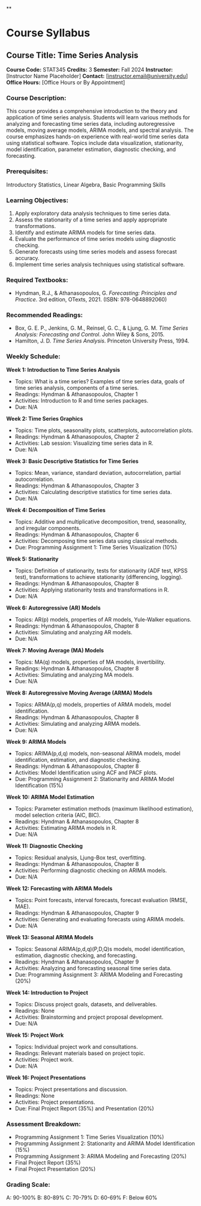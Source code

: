 **
# Course Syllabus
## Course Title: Time Series Analysis
**Course Code:** STAT345
**Credits:** 3
**Semester:** Fall 2024
**Instructor:** [Instructor Name Placeholder]
**Contact:** [instructor.email@university.edu]
**Office Hours:** [Office Hours or By Appointment]

### Course Description:
This course provides a comprehensive introduction to the theory and application of time series analysis. Students will learn various methods for analyzing and forecasting time series data, including autoregressive models, moving average models, ARIMA models, and spectral analysis. The course emphasizes hands-on experience with real-world time series data using statistical software. Topics include data visualization, stationarity, model identification, parameter estimation, diagnostic checking, and forecasting.

### Prerequisites:
Introductory Statistics, Linear Algebra, Basic Programming Skills

### Learning Objectives:
1.  Apply exploratory data analysis techniques to time series data.
2.  Assess the stationarity of a time series and apply appropriate transformations.
3.  Identify and estimate ARIMA models for time series data.
4.  Evaluate the performance of time series models using diagnostic checking.
5.  Generate forecasts using time series models and assess forecast accuracy.
6.  Implement time series analysis techniques using statistical software.

### Required Textbooks:
-   Hyndman, R.J., & Athanasopoulos, G. *Forecasting: Principles and Practice*. 3rd edition, OTexts, 2021. (ISBN: 978-0648892060)

### Recommended Readings:
-   Box, G. E. P., Jenkins, G. M., Reinsel, G. C., & Ljung, G. M. *Time Series Analysis: Forecasting and Control*. John Wiley & Sons, 2015.
-   Hamilton, J. D. *Time Series Analysis*. Princeton University Press, 1994.

### Weekly Schedule:
**Week 1: Introduction to Time Series Analysis**
-   Topics: What is a time series? Examples of time series data, goals of time series analysis, components of a time series.
-   Readings: Hyndman & Athanasopoulos, Chapter 1
-   Activities: Introduction to R and time series packages.
-   Due: N/A

**Week 2: Time Series Graphics**
-   Topics: Time plots, seasonality plots, scatterplots, autocorrelation plots.
-   Readings: Hyndman & Athanasopoulos, Chapter 2
-   Activities: Lab session: Visualizing time series data in R.
-   Due: N/A

**Week 3: Basic Descriptive Statistics for Time Series**
-   Topics: Mean, variance, standard deviation, autocorrelation, partial autocorrelation.
-   Readings: Hyndman & Athanasopoulos, Chapter 3
-   Activities: Calculating descriptive statistics for time series data.
-   Due: N/A

**Week 4: Decomposition of Time Series**
-   Topics: Additive and multiplicative decomposition, trend, seasonality, and irregular components.
-   Readings: Hyndman & Athanasopoulos, Chapter 6
-   Activities: Decomposing time series data using classical methods.
-   Due: Programming Assignment 1: Time Series Visualization (10%)

**Week 5: Stationarity**
-   Topics: Definition of stationarity, tests for stationarity (ADF test, KPSS test), transformations to achieve stationarity (differencing, logging).
-   Readings: Hyndman & Athanasopoulos, Chapter 8
-   Activities: Applying stationarity tests and transformations in R.
-   Due: N/A

**Week 6: Autoregressive (AR) Models**
-   Topics: AR(p) models, properties of AR models, Yule-Walker equations.
-   Readings: Hyndman & Athanasopoulos, Chapter 8
-   Activities: Simulating and analyzing AR models.
-   Due: N/A

**Week 7: Moving Average (MA) Models**
-   Topics: MA(q) models, properties of MA models, invertibility.
-   Readings: Hyndman & Athanasopoulos, Chapter 8
-   Activities: Simulating and analyzing MA models.
-   Due: N/A

**Week 8: Autoregressive Moving Average (ARMA) Models**
-   Topics: ARMA(p,q) models, properties of ARMA models, model identification.
-   Readings: Hyndman & Athanasopoulos, Chapter 8
-   Activities: Simulating and analyzing ARMA models.
-   Due: N/A

**Week 9: ARIMA Models**
-   Topics: ARIMA(p,d,q) models, non-seasonal ARIMA models, model identification, estimation, and diagnostic checking.
-   Readings: Hyndman & Athanasopoulos, Chapter 8
-   Activities: Model Identification using ACF and PACF plots.
-   Due: Programming Assignment 2: Stationarity and ARIMA Model Identification (15%)

**Week 10: ARIMA Model Estimation**
-   Topics: Parameter estimation methods (maximum likelihood estimation), model selection criteria (AIC, BIC).
-   Readings: Hyndman & Athanasopoulos, Chapter 8
-   Activities: Estimating ARIMA models in R.
-   Due: N/A

**Week 11: Diagnostic Checking**
-   Topics: Residual analysis, Ljung-Box test, overfitting.
-   Readings: Hyndman & Athanasopoulos, Chapter 8
-   Activities: Performing diagnostic checking on ARIMA models.
-   Due: N/A

**Week 12: Forecasting with ARIMA Models**
-   Topics: Point forecasts, interval forecasts, forecast evaluation (RMSE, MAE).
-   Readings: Hyndman & Athanasopoulos, Chapter 9
-   Activities: Generating and evaluating forecasts using ARIMA models.
-   Due: N/A

**Week 13: Seasonal ARIMA Models**
-   Topics: Seasonal ARIMA(p,d,q)(P,D,Q)s models, model identification, estimation, diagnostic checking, and forecasting.
-   Readings: Hyndman & Athanasopoulos, Chapter 9
-   Activities: Analyzing and forecasting seasonal time series data.
-   Due: Programming Assignment 3: ARIMA Modeling and Forecasting (20%)

**Week 14: Introduction to Project**
-   Topics: Discuss project goals, datasets, and deliverables.
-   Readings: None
-   Activities: Brainstorming and project proposal development.
-   Due: N/A

**Week 15: Project Work**
-   Topics: Individual project work and consultations.
-   Readings: Relevant materials based on project topic.
-   Activities: Project work.
-   Due: N/A

**Week 16: Project Presentations**
-   Topics: Project presentations and discussion.
-   Readings: None
-   Activities: Project presentations.
-   Due: Final Project Report (35%) and Presentation (20%)

### Assessment Breakdown:
*   Programming Assignment 1: Time Series Visualization (10%)
*   Programming Assignment 2: Stationarity and ARIMA Model Identification (15%)
*   Programming Assignment 3: ARIMA Modeling and Forecasting (20%)
*   Final Project Report (35%)
*   Final Project Presentation (20%)

### Grading Scale:
A: 90-100%
B: 80-89%
C: 70-79%
D: 60-69%
F: Below 60%